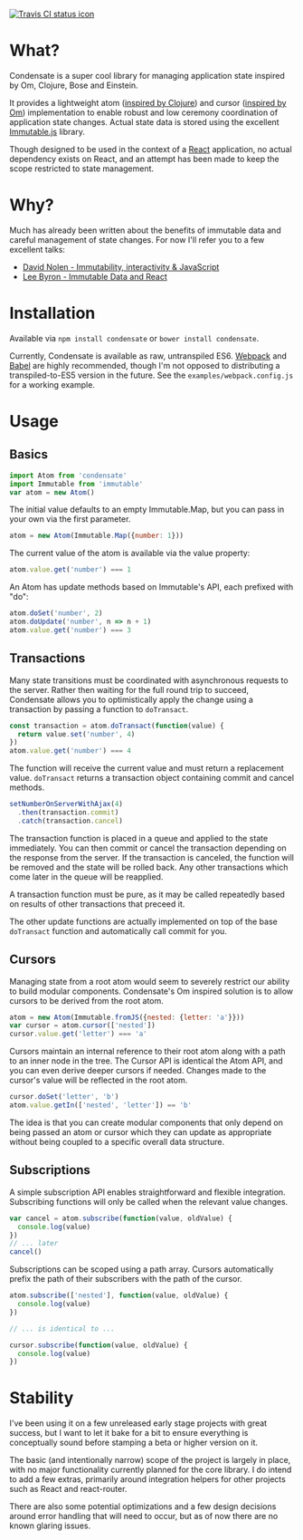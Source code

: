[![Travis CI status icon](https://api.travis-ci.org/tgecho/condensate.svg?branch=master)](https://travis-ci.org/tgecho/condensate)

# What?

Condensate is a super cool library for managing application state inspired by Om, Clojure, Bose and Einstein.

It provides a lightweight atom ([inspired by Clojure](http://clojure.org/atoms)) and cursor ([inspired by Om](https://github.com/omcljs/om/wiki/Cursors)) implementation to enable robust and low ceremony coordination of application state changes. Actual state data is stored using the excellent [Immutable.js](https://github.com/facebook/immutable-js) library.

Though designed to be used in the context of a [React](https://facebook.github.io/react/) application, no actual dependency exists on React, and an attempt has been made to keep the scope restricted to state management.

# Why?

Much has already been written about the benefits of immutable data and careful management of state changes. For now I'll refer you to a few excellent talks:

* [David Nolen - Immutability, interactivity & JavaScript ](https://www.youtube.com/watch?v=mS264h8KGwk)
* [Lee Byron - Immutable Data and React](https://www.youtube.com/watch?v=I7IdS-PbEgI)

# Installation

Available via `npm install condensate` or `bower install condensate`.

Currently, Condensate is available as raw, untranspiled ES6. [Webpack](http://webpack.github.io/) and [Babel](https://babeljs.io/) are highly recommended, though I'm not opposed to distributing a transpiled-to-ES5 version in the future. See the `examples/webpack.config.js` for a working example.

# Usage

## Basics

```js
import Atom from 'condensate'
import Immutable from 'immutable'
var atom = new Atom()
```

The initial value defaults to an empty Immutable.Map, but you can pass in your own via the first parameter.

```js
atom = new Atom(Immutable.Map({number: 1}))
```

The current value of the atom is available via the value property:

```js
atom.value.get('number') === 1
```

An Atom has update methods based on Immutable's API, each prefixed with "do":

```js
atom.doSet('number', 2)
atom.doUpdate('number', n => n + 1)
atom.value.get('number') === 3
```


## Transactions

Many state transitions must be coordinated with asynchronous requests to the server. Rather then waiting for the full round trip to succeed, Condensate allows you to optimistically apply the change using a transaction by passing a function to `doTransact`.

```js
const transaction = atom.doTransact(function(value) {
  return value.set('number', 4)
})
atom.value.get('number') === 4
```

The function will receive the current value and must return a replacement value. `doTransact` returns a transaction object containing commit and cancel methods.

```js
setNumberOnServerWithAjax(4)
  .then(transaction.commit)
  .catch(transaction.cancel)
```

The transaction function is placed in a queue and applied to the state immediately. You can then commit or cancel the transaction depending on the response from the server. If the transaction is canceled, the function will be removed and the state will be rolled back. Any other transactions which come later in the queue will be reapplied.

A transaction function must be pure, as it may be called repeatedly based on results of other transactions that preceed it.

The other update functions are actually implemented on top of the base `doTransact` function and automatically call commit for you.


## Cursors

Managing state from a root atom would seem to severely restrict our ability to build modular components. Condensate's Om inspired solution is to allow cursors to be derived from the root atom.

```js
atom = new Atom(Immutable.fromJS({nested: {letter: 'a'}}))
var cursor = atom.cursor(['nested'])
cursor.value.get('letter') === 'a'
```

Cursors maintain an internal reference to their root atom along with a path to an inner node in the tree. The Cursor API is identical the Atom API, and you can even derive deeper cursors if needed. Changes made to the cursor's value will be reflected in the root atom.

```js
cursor.doSet('letter', 'b')
atom.value.getIn(['nested', 'letter']) == 'b'
```

The idea is that you can create modular components that only depend on being passed an atom or cursor which they can update as appropriate without being coupled to a specific overall data structure.


## Subscriptions

A simple subscription API enables straightforward and flexible integration. Subscribing functions will only be called when the relevant value changes.

```js
var cancel = atom.subscribe(function(value, oldValue) {
  console.log(value)
})
// ... later
cancel()
```

Subscriptions can be scoped using a path array. Cursors automatically prefix the path of their subscribers with the path of the cursor.

```js
atom.subscribe(['nested'], function(value, oldValue) {
  console.log(value)
})

// ... is identical to ...

cursor.subscribe(function(value, oldValue) {
  console.log(value)
})
```

# Stability

I've been using it on a few unreleased early stage projects with great success, but I want to let it bake for a bit to ensure everything is conceptually sound before stamping a beta or higher version on it.

The basic (and intentionally narrow) scope of the project is largely in place, with no major functionality currently planned for the core library. I do intend to add a few extras, primarily around integration helpers for other projects such as React and react-router.

There are also some potential optimizations and a few design decisions around error handling that will need to occur, but as of now there are no known glaring issues.
